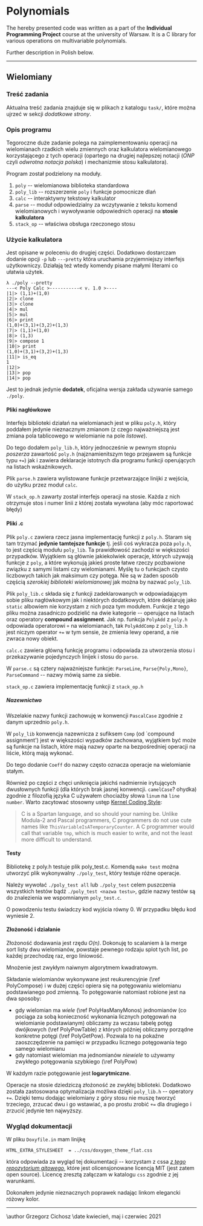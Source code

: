 
# Polynomials

The hereby presented code was written as a part of the 
**Individual Programming Project** course at the university of Warsaw. 
It is a C library for various operations on multivariable polynomials.

Further description in Polish below.

----------------------------------------

## Wielomiany

### Treść zadania

Aktualna treść zadania znajduje się w plikach z
katalogu `task/`, które można ujrzeć w sekcji _dodatkowe strony_.

### Opis programu

Tegoroczne duże zadanie polega na zaimplementowaniu operacji na wielomianach
rzadkich wielu zmiennych oraz kalkulatora wielomianowego
korzystającego z tych operacji (opartego na drugiej najlepszej notacji
(_ONP_ czyli _odwrotna notacja polska_) i mechanizmie stosu kalkulatora).

Program został podzielony na moduły.
1. `poly` -- wielomianowa biblioteka standardowa
2. `poly_lib` -- rozszerzenie `poly` i funkcje pomocnicze dlań
3. `calc` -- interaktywny tekstowy kalkulator
4. `parse` -- moduł odpowiedzialny za wczytywanie z tekstu komend
   wielomianowych i wywoływanie odpowiednich operacji na 
   __stosie kalkulatora__
5. `stack_op` -- właściwa obsługa rzeczonego stosu

### Użycie kalkulatora

Jest opisane w poleceniu do drugiej części. Dodatkowo dostarczam
dodanie opcji `-p` lub `---pretty` która uruchamia przyjemniejszy
interfejs użytkowniczy. Działają też wtedy komendy pisane małymi
literami co ułatwia użytek.


    λ ./poly --pretty
    ---< Poly Calc >-----------< v. 1.0 >----
    |1|> (1,1)+(1,0)
    |2|> clone
    |3|> clone
    |4|> mul
    |5|> mul
    |6|> print
    (1,0)+(3,1)+(3,2)+(1,3)
    |7|> (1,1)+(1,0)
    |8|> (1,3)
    |9|> compose 1
    |10|> print
    (1,0)+(3,1)+(3,2)+(1,3)
    |11|> is_eq
    1
    |12|> 
    |13|> pop
    |14|> pop


Jest to jednak jedynie __dodatek__, oficjalna wersja zakłada używanie
samego `./poly`.

#### Pliki nagłówkowe

Interfejs biblioteki działań na wielomianach jest w pliku `poly.h`,
który poddałem jedynie nieznacznym zmianom (z czego najważniejszą jest
zmiana pola tablicowego w wielomianie na pole _listowe_).

Do tego dodałem `poly_lib.h`, który jednocześnie w pewnym stopniu
_poszerza_ zawartość `poly.h` (najznamienitszym tego przejawem są
funkcje typu `+=`) jak i zawiera deklaracje istotnych dla
programu funkcji operujących na listach wskaźnikowych.

Plik `parse.h` zawiera wylistowane funkcje przetwarzające linijki z
wejścia, do użytku przez moduł `calc`.

W `stack_op.h` zawarty został interfejs operacji na stosie. Każda z
nich otrzymuje stos i numer linii z której została wywołana (aby móc
raportować błędy)

#### Pliki .c

Plik `poly.c` zawiera rzecz jasna implementację funkcji z
`poly.h`. Staram się tam trzymać __jedynie tamtejsze funkcje__
tj. jeśli coś wykracza poza `poly.h`, to jest częścią modułu
`poly_lib`. Ta prawidłowość zachodzi w większości
przypadków. Wyjątkiem są głównie jakiekolwiek operacje, których
używają funkcje z `poly`, a które wykonują jakieś proste łatwe
rzeczy pozbawione związku z samymi listami czy wielomianami. Myślę tu
o funkcjach czysto liczbowych takich jak maksimum czy potęga. Nie są w
żaden sposób częścią _szerokiej biblioteki wielomianowej_ jak można by
nazwać `poly_lib`.

Plik `poly_lib.c` składa się z funkcji zadeklarowanych w
odpowiadającym sobie pliku nagłówkowym jak i niektórych dodatkowych,
które deklaruję jako `static` albowiem nie korzystam z nich poza tym
modułem. Funkcje z tego pliku można zasadniczo podzielić na dwie
kategorie -- operujące na listach oraz operatory __compound
assignment__. Jak np. funkcja `PolyAdd` z `poly.h` odpowiada
operatorowi `+` na wielomianach, tak `PolyAddComp` z `poly_lib.h` jest
niczym operator `+=` w tym sensie, że zmienia lewy operand, a nie
zwraca nowy obiekt. 

`calc.c` zawiera główną funkcję programu i odpowiada za utworzenia
stosu i przekazywanie pojedynczych linijek i stosu do `parse`.

W `parse.c` są cztery najważniejsze funkcje: `ParseLine`,
`Parse{Poly,Mono}`, `ParseCommand` -- nazwy mówią same za siebie.

`stack_op.c` zawiera implementację funkcji z `stack_op.h`

##### Nazewnictwo

Wszelakie nazwy funkcji zachowuję w konwencji `PascalCase` zgodnie z
danym uprzednio `poly.h`.

W `poly_lib` konwencja nazewnicza z sufiksem `Comp` (od `compound assignment') jest
w większości wypadków zachowana, wyjątkiem być może są funkcje na
listach, które mają nazwy oparte na bezpośredniej operacji na liście,
którą mają wykonać.

Do tego dodanie `Coeff` do nazwy często oznacza operacje na
wielomianie stałym.

Również po części z chęci uniknięcia jakichś nadmiernie irytujących
dwusłownych funkcji (dla których brak jasnej konwencji. `camelCase`?
ohydka) zgodnie z filozofią języka C używałem chociażby słowa `linum`
na `line number`. Warto zacytować stosowny ustęp 
[Kernel Coding Style](https://www.kernel.org/doc/html/v4.10/process/coding-style.html#naming):

> C is a Spartan language, and so should your naming be. Unlike Modula-2
> and Pascal programmers, C programmers do not use cute names like
> `ThisVariableIsATemporaryCounter`. A C programmer would call that
> variable `tmp`, which is much easier to write, and not the least more
> difficult to understand.

#### Testy

Bibliotekę z poly.h testuje plik poly_test.c. Komendą `make test` można
utworzyć plik wykonywalny `./poly_test`, który testuje różne operacje.

Należy wywołać `./poly_test all` lub `./poly_test` celem puszczenia
wszystkich testów bądź `./poly_test <nazwa testu>`, gdzie nazwy testów
są do znalezienia we wspomnianym `poly_test.c`.

O powodzeniu testu świadczy kod wyjścia równy 0. W przypadku błędu kod
wyniesie 2.

#### Złożoność i działanie

Złożoność dodawania jest rzędu _O(n)_. Dokonuję to scalaniem à la
merge sort listy dwu wielomianów, powstaje pewnego rodzaju splot tych
list, po każdej przechodzę raz, ergo liniowość.

Mnożenie jest zwykłym naiwnym algorytmem kwadratowym.

Składanie wielomianów wykonywane jest reukurencyjnie 
(\ref PolyCompose) i w dużej części opiera się na potęgowaniu
wielomianu podstawianego pod zmienną. To potęgowanie natomiast robione
jest na dwa sposoby:
- gdy wielomian ma _wiele_ (\ref PolyHasManyMonos) jednomianów (co pociąga za sobą konieczność
  wykonania licznych potęgowań na wielomianie podstawianym) obliczamy
  za wczasu tabelę potęg dwójkowych (\ref PolyPowTable) z których później
  obliczamy porządne konkretne potęgi (\ref PolyGetPow). Pozwala to na
  pokaźne zaoszczędzenie na pamięci w przypadku licznego potęgowania
  tego samego wielomianu
- gdy natomiast wielomian ma jednomianów _niewiele_ to używamy
  zwykłego potęgowania szybkiego (\ref PolyPow)
  
W każdym razie potęgowanie jest __logarytmiczne__.

Operacje na stosie dziedziczą złożoność ze zwykłej
biblioteki. Dodatkowo została zastosowana optymalizacja możliwa dzięki
`poly_lib.h` -- operatory `+=`. Dzięki temu dodając wielomiany z góry
stosu nie muszę tworzyć trzeciego, zrzucać dwu i go wstawiać, a po
prostu zrobić `+=` dla drugiego i zrzucić jedynie ten najwyższy.

### Wygląd dokumentacji

W pliku `Doxyfile.in` mam linijkę

    HTML_EXTRA_STYLESHEET  = ../css/doxygen_theme_flat.css

która odpowiada za wygląd tej dokumentacji -- korzystam z cssa
[_z tego repozytorium gitowego_](https://github.com/kcwongjoe/doxygen_theme_flat_design),
które jest olicensjonowane licencją MIT (jest zatem open
source). Licencę zresztą załączam w katalogu `css` zgodnie z jej warunkami.

Dokonałem jedynie nieznacznych poprawek nadając linkom elegancki
różowy kolor.

------------

\author Grzegorz Cichosz
\date kwiecień, maj i czerwiec 2021
